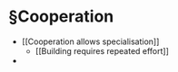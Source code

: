 # §Cooperation
* [[Cooperation allows specialisation]]
	* [[Building requires repeated effort]]
*

<!-- {BearID:9EBF5845-B18A-4C04-B6B6-CC972F589A37-5885-00000B67563CF829} -->
